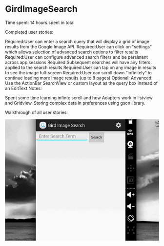 GirdImageSearch
===============
Time spent: 14 hours spent in total

Completed user stories:

Required:User can enter a search query that will display a grid of image results from the Google Image API. 
Required:User can click on "settings" which allows selection of advanced search options to filter results
Required:User can configure advanced search filters and be persistent across app sessions
Required:Subsequent searches will have any filters applied to the search results
Required:User can tap on any image in results to see the image full-screen
Required:User can scroll down “infinitely” to continue loading more image results (up to 8 pages)
Optional: Advanced: Use the ActionBar SearchView or custom layout as the query box instead of an EditText
Notes:

Spent some time learning infinte scroll and how Adapters work in listview and Gridview.
Storing complex data in preferences using gson library.

Walkthrough of all user stories:

![Video Walkthrough](searchApp.gif)

